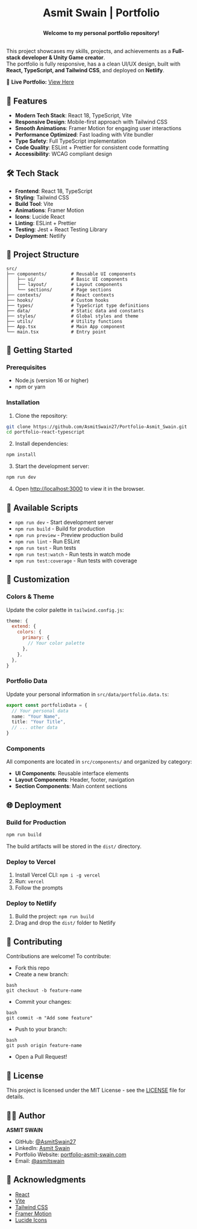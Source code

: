 # <p align="center">Asmit Swain | Portfolio</p>

**<p align="center">Welcome to my personal portfolio repository!</p>**  
This project showcases my skills, projects, and achievements as a **Full-stack developer & Unity Game creator**.  
The portfolio is fully responsive, has a a clean UI/UX design, built with **React, TypeScript, and Tailwind CSS**, and deployed on **Netlify**.

🔗 **Live Portfolio:** [View Here](https://portfolio-asmit-swain.netlify.app/)

## 🚀 Features

- **Modern Tech Stack**: React 18, TypeScript, Vite
- **Responsive Design**: Mobile-first approach with Tailwind CSS
- **Smooth Animations**: Framer Motion for engaging user interactions
- **Performance Optimized**: Fast loading with Vite bundler
- **Type Safety**: Full TypeScript implementation
- **Code Quality**: ESLint + Prettier for consistent code formatting
- **Accessibility**: WCAG compliant design

## 🛠️ Tech Stack

- **Frontend**: React 18, TypeScript
- **Styling**: Tailwind CSS
- **Build Tool**: Vite
- **Animations**: Framer Motion
- **Icons**: Lucide React
- **Linting**: ESLint + Prettier
- **Testing**: Jest + React Testing Library
- **Deployment**: Netlify

## 📁 Project Structure

```
src/
├── components/         # Reusable UI components
│   ├── ui/             # Basic UI components
│   ├── layout/         # Layout components
│   └── sections/       # Page sections
├── contexts/           # React contexts
├── hooks/              # Custom hooks
├── types/              # TypeScript type definitions
├── data/               # Static data and constants
├── styles/             # Global styles and theme
├── utils/              # Utility functions
├── App.tsx             # Main App component
└── main.tsx            # Entry point
```

## 🚦 Getting Started

### Prerequisites

- Node.js (version 16 or higher)
- npm or yarn

### Installation

1. Clone the repository:
```bash
git clone https://github.com/AsmitSwain27/Portfolio-Asmit_Swain.git
cd portfolio-react-typescript
```

2. Install dependencies:
```bash
npm install
```

3. Start the development server:
```bash
npm run dev
```

4. Open [http://localhost:3000](http://localhost:3000) to view it in the browser.

## 📜 Available Scripts

- `npm run dev` - Start development server
- `npm run build` - Build for production
- `npm run preview` - Preview production build
- `npm run lint` - Run ESLint
- `npm run test` - Run tests
- `npm run test:watch` - Run tests in watch mode
- `npm run test:coverage` - Run tests with coverage

## 🎨 Customization

### Colors & Theme

Update the color palette in `tailwind.config.js`:

```javascript
theme: {
  extend: {
    colors: {
      primary: {
        // Your color palette
      },
    },
  },
}
```

### Portfolio Data

Update your personal information in `src/data/portfolio.data.ts`:

```typescript
export const portfolioData = {
  // Your personal data
  name: "Your Name",
  title: "Your Title",
  // ... other data
}
```

### Components

All components are located in `src/components/` and organized by category:
- **UI Components**: Reusable interface elements
- **Layout Components**: Header, footer, navigation
- **Section Components**: Main content sections

## 🌐 Deployment

### Build for Production

```bash
npm run build
```

The build artifacts will be stored in the `dist/` directory.

### Deploy to Vercel

1. Install Vercel CLI: `npm i -g vercel`
2. Run: `vercel`
3. Follow the prompts

### Deploy to Netlify

1. Build the project: `npm run build`
2. Drag and drop the `dist/` folder to Netlify

## 🤝 Contributing

Contributions are welcome! To contribute:

- Fork this repo
- Create a new branch:
```
bash
git checkout -b feature-name
``` 
- Commit your changes:
```
bash
git commit -m "Add some feature"
```
- Push to your branch:
```
bash
git push origin feature-name
```
- Open a Pull Request!

## 📝 License

This project is licensed under the MIT License - see the [LICENSE](LICENSE) file for details.

## 👨‍💻 Author

**ASMIT SWAIN**
- GitHub: [@AsmitSwain27](https://github.com/AsmitSwain27)
- LinkedIn: [Asmit Swain](https://linkedin.com/in/asmit-swain27a15/)
- Portfolio Website: [portfolio-asmit-swain.com](https://portfolio-asmit-swain.netlify.app/)
- Email: [@asmitswain](swain.asmit2006@gmail.com)  

## 🙏 Acknowledgments

- [React](https://reactjs.org/)
- [Vite](https://vitejs.dev/)
- [Tailwind CSS](https://tailwindcss.com/)
- [Framer Motion](https://www.framer.com/motion/)
- [Lucide Icons](https://lucide.dev/)

